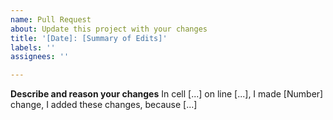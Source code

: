 ```yaml
---
name: Pull Request
about: Update this project with your changes
title: '[Date]: [Summary of Edits]'
labels: ''
assignees: ''

---
```


**Describe and reason your changes**
In cell [...] on line [...], I made [Number] change, I added these changes, because [...]
